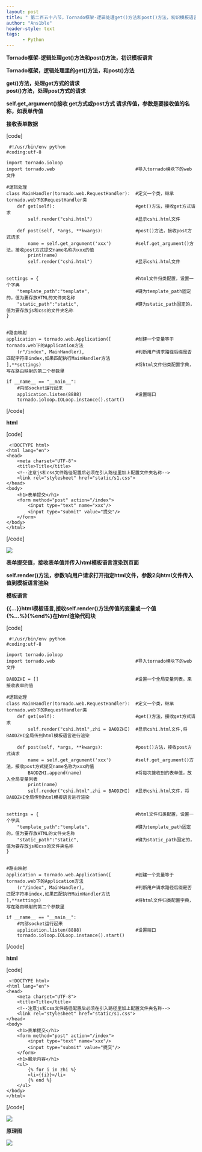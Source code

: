 ```yaml
---
layout: post
title: " 第二百五十八节，Tornado框架-逻辑处理get()方法和post()方法，初识模板语言 "
author: "Ans1ble"
header-style: text
tags:
      - Python
---
```


**Tornado框架-逻辑处理get()方法和post()方法，初识模板语言**





****Tornado框架，逻辑处理里的get()方法，和post()方法****

**get()方法，处理get方式的请求**  
 **post()方法，处理post方式的请求**

**self.get_argument()接收 **get方式或post方式** 请求传值，参数是要接收值的名称，如表单传值**

****接收表单数据****

[code]

     #!/usr/bin/env python
    #coding:utf-8
    
    import tornado.ioloop
    import tornado.web                              #导入tornado模块下的web文件
    
    #逻辑处理
    class MainHandler(tornado.web.RequestHandler):  #定义一个类，继承tornado.web下的RequestHandler类
        def get(self):                              #get()方法，接收get方式请求
            self.render("cshi.html")                #显示cshi.html文件
    
        def post(self, *args, **kwargs):            #post()方法，接收post方式请求
            name = self.get_argument('xxx')         #self.get_argument()方法，接收post方式提交name名称为xxx的值
            print(name)
            self.render("cshi.html")                #显示cshi.html文件
    
    
    settings = {                                    #html文件归类配置，设置一个字典
        "template_path":"template",                 #键为template_path固定的，值为要存放HTML的文件夹名称
        "static_path":"static",                     #键为static_path固定的，值为要存放js和css的文件夹名称
    }
    
    
    #路由映射
    application = tornado.web.Application([         #创建一个变量等于tornado.web下的Application方法
        (r"/index", MainHandler),                   #判断用户请求路径后缀是否匹配字符串index,如果匹配执行MainHandler方法
    ],**settings)                                   #将html文件归类配置字典，写在路由映射的第二个参数里
    
    if __name__ == "__main__":
        #内部socket运行起来
        application.listen(8888)                    #设置端口
        tornado.ioloop.IOLoop.instance().start()
[/code]

**html**

[code]

     <!DOCTYPE html>
    <html lang="en">
    <head>
        <meta charset="UTF-8">
        <title>Title</title>
        <!--注意js和css文件路径配置后必须在引入路径里加上配置文件夹名称-->
        <link rel="stylesheet" href="static/s1.css">
    </head>
    <body>
        <h1>表单提交</h1>
        <form method="post" action="/index">
            <input type="text" name="xxx"/>
            <input type="submit" value="提交"/>
        </form>
    </body>
    </html>
[/code]

![](https://images2015.cnblogs.com/blog/955761/201705/955761-20170514165547535-1457072736.png)







**表单提交值，接收表单值并传入html模板语言渲染到页面**

**self.render()方法，参数1向用户请求打开指定html文件，参数2向html文件传入值到模板语言渲染**

**模板语言**

**{{...}}html模板语言,接收self.render()方法传值的变量或一个值**  
 **{%...%}{%end%}在html渲染代码块**

[code]

     #!/usr/bin/env python
    #coding:utf-8
    
    import tornado.ioloop
    import tornado.web                              #导入tornado模块下的web文件
    
    BAODZHI = []                                    #设置一个全局变量列表。来接收表单的值
    
    #逻辑处理
    class MainHandler(tornado.web.RequestHandler):  #定义一个类，继承tornado.web下的RequestHandler类
        def get(self):                              #get()方法，接收get方式请求
            self.render("cshi.html",zhi = BAODZHI)  #显示cshi.html文件,将BAODZHI全局传到html模板语言进行渲染
    
        def post(self, *args, **kwargs):            #post()方法，接收post方式请求
            name = self.get_argument('xxx')         #self.get_argument()方法，接收post方式提交name名称为xxx的值
            BAODZHI.append(name)                    #将每次接收到的表单值，放入全局变量列表
            print(name)
            self.render("cshi.html",zhi = BAODZHI)  #显示cshi.html文件，将BAODZHI全局传到html模板语言进行渲染
    
    
    settings = {                                    #html文件归类配置，设置一个字典
        "template_path":"template",                 #键为template_path固定的，值为要存放HTML的文件夹名称
        "static_path":"static",                     #键为static_path固定的，值为要存放js和css的文件夹名称
    }
    
    
    #路由映射
    application = tornado.web.Application([         #创建一个变量等于tornado.web下的Application方法
        (r"/index", MainHandler),                   #判断用户请求路径后缀是否匹配字符串index,如果匹配执行MainHandler方法
    ],**settings)                                   #将html文件归类配置字典，写在路由映射的第二个参数里
    
    if __name__ == "__main__":
        #内部socket运行起来
        application.listen(8888)                    #设置端口
        tornado.ioloop.IOLoop.instance().start()
[/code]

**html**

[code]

     <!DOCTYPE html>
    <html lang="en">
    <head>
        <meta charset="UTF-8">
        <title>Title</title>
        <!--注意js和css文件路径配置后必须在引入路径里加上配置文件夹名称-->
        <link rel="stylesheet" href="static/s1.css">
    </head>
    <body>
        <h1>表单提交</h1>
        <form method="post" action="/index">
            <input type="text" name="xxx"/>
            <input type="submit" value="提交"/>
        </form>
        <h1>展示内容</h1>
        <ul>
            {% for i in zhi %}
            <li>{{i}}</li>
            {% end %}
        </ul>
    </body>
    </html>
[/code]

![](https://images2015.cnblogs.com/blog/955761/201705/955761-20170514195312879-1883700843.gif)

**原理图**

**![](https://images2015.cnblogs.com/blog/955761/201705/955761-20170514200742238-1182160298.png)**




